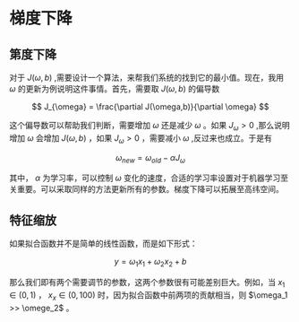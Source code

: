 # 梯度下降

## 第度下降

对于 $J(\omega,b)$ ,需要设计一个算法，来帮我们系统的找到它的最小值。现在，我用 $\omega$ 的更新为例说明这件事情。首先，需要取 $J(\omega,b)$ 的偏导数

$$
  J_{\omega} = \frac{\partial J(\omega,b)}{\partial \omega}
$$

这个偏导数可以帮助我们判断，需要增加 $\omega$ 还是减少 $\omega$ 。如果 $J_{\omega} > 0$ ,那么说明增加 $\omega$ 会增加 $J(\omega,b)$ ，如果 $J_{\omega} > 0$ ，需要减小 $\omega$  ,反过来也成立。于是有

$$
  \omega_{new} = \omega_{old} - \alpha J_{\omega} 
$$

其中， $\alpha$ 为学习率，可以控制 $\omega$ 变化的速度，合适的学习率设置对于机器学习至关重要。可以采取同样的方法更新所有的参数。梯度下降可以拓展至高纬空间。

## 特征缩放

如果拟合函数并不是简单的线性函数，而是如下形式：

$$
  y = \omega_1 x_1 + \omega_2 x_2 + b
$$

那么我们即有两个需要调节的参数，这两个参数很有可能差别巨大。例如，当 $x_1 \in (0,1)$ ， $x_x \in (0,100)$ 时，因为拟合函数中前两项的贡献相当，则 $\omega_1 >> \omege_2$ 。 


